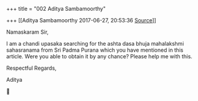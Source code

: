 +++
title = "002 Aditya Sambamoorthy"

+++
[[Aditya Sambamoorthy	2017-06-27, 20:53:36 [Source](https://groups.google.com/g/samskrita/c/xna1C2woWcU)]]



Namaskaram Sir,

  

I am a chandi upasaka searching for the ashta dasa bhuja mahalakshmi sahasranama from Sri Padma Purana which you have mentioned in this article. Were you able to obtain it by any chance? Please help me with this.

  

Respectful Regards,

Aditya



